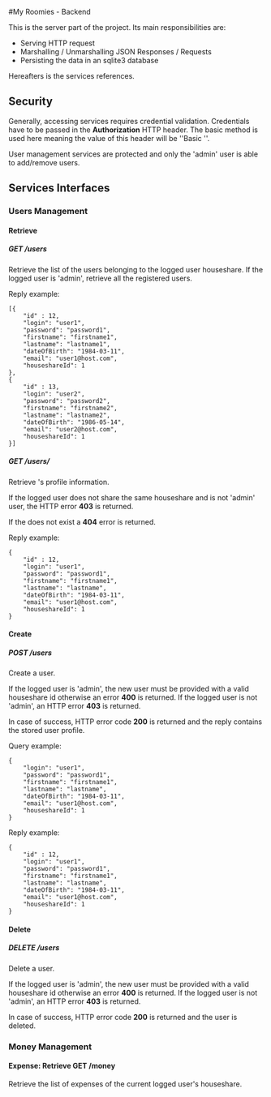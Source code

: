 #My Roomies - Backend

This is the server part of the project. Its main responsibilities are:
* Serving HTTP request
* Marshalling / Unmarshalling JSON Responses / Requests
* Persisting the data in an sqlite3 database

Hereafters is the services references.

## Security

Generally, accessing services requires credential validation. Credentials have
to be passed in the __Authorization__ HTTP header. The basic method is used
here meaning the value of this header will be ''Basic <base64 of
login:password>''.

User management services are protected and only the 'admin' user is able to
add/remove users.

## Services Interfaces

### Users Management

#### Retrieve

##### GET <root-uri>/users

Retrieve the list of the users belonging to the logged user houseshare. If the
logged user is 'admin', retrieve all the registered users.

Reply example:

    [{
        "id" : 12,
        "login": "user1",
        "password": "password1",
        "firstname": "firstname1",
        "lastname": "lastname1",
        "dateOfBirth": "1984-03-11",
        "email": "user1@host.com",
        "houseshareId": 1
    },
    {
        "id" : 13,
        "login": "user2",
        "password": "password2",
        "firstname": "firstname2",
        "lastname": "lastname2",
        "dateOfBirth": "1986-05-14",
        "email": "user2@host.com",
        "houseshareId": 1
    }]

##### GET <root-uri>/users/<user-id>

Retrieve <user-id>'s profile information.

If the logged user does not share the same houseshare and is not 'admin' user,
the HTTP error __403__ is returned.

If the <user-id> does not exist a __404__ error is returned.

Reply example:

    {
        "id" : 12,
        "login": "user1",
        "password": "password1",
        "firstname": "firstname1",
        "lastname": "lastname",
        "dateOfBirth": "1984-03-11",
        "email": "user1@host.com",
        "houseshareId": 1
    }

#### Create

##### POST <root-uri>/users

Create a user.

If the logged user is 'admin', the new user must be provided with a valid
houseshare id otherwise an error __400__ is returned. If the logged user is not
'admin', an HTTP error __403__ is returned.

In case of success, HTTP error code __200__ is returned and the reply contains
the stored user profile.

Query example:

    {
        "login": "user1",
        "password": "password1",
        "firstname": "firstname1",
        "lastname": "lastname",
        "dateOfBirth": "1984-03-11",
        "email": "user1@host.com",
        "houseshareId": 1
    }

Reply example:

    {
        "id" : 12,
        "login": "user1",
        "password": "password1",
        "firstname": "firstname1",
        "lastname": "lastname",
        "dateOfBirth": "1984-03-11",
        "email": "user1@host.com",
        "houseshareId": 1
    }

#### Delete

##### DELETE <root-uri>/users

Delete a user.

If the logged user is 'admin', the new user must be provided with a valid
houseshare id otherwise an error __400__ is returned. If the logged user is not
'admin', an HTTP error __403__ is returned.

In case of success, HTTP error code __200__ is returned and the user is
deleted.

### Money Management

#### Expense: Retrieve GET <root-uri>/money

Retrieve the list of expenses of the current logged user's houseshare.
